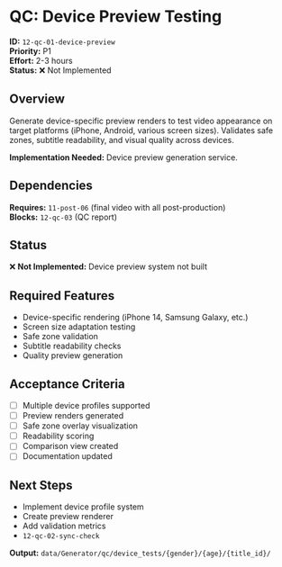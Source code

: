 # QC: Device Preview Testing

**ID:** `12-qc-01-device-preview`  
**Priority:** P1  
**Effort:** 2-3 hours  
**Status:** ❌ Not Implemented

## Overview

Generate device-specific preview renders to test video appearance on target platforms (iPhone, Android, various screen sizes). Validates safe zones, subtitle readability, and visual quality across devices.

**Implementation Needed:** Device preview generation service.

## Dependencies

**Requires:** `11-post-06` (final video with all post-production)  
**Blocks:** `12-qc-03` (QC report)

## Status

❌ **Not Implemented:** Device preview system not built

## Required Features

- Device-specific rendering (iPhone 14, Samsung Galaxy, etc.)
- Screen size adaptation testing
- Safe zone validation
- Subtitle readability checks
- Quality preview generation

## Acceptance Criteria

- [ ] Multiple device profiles supported
- [ ] Preview renders generated
- [ ] Safe zone overlay visualization
- [ ] Readability scoring
- [ ] Comparison view created
- [ ] Documentation updated

## Next Steps

- Implement device profile system
- Create preview renderer
- Add validation metrics
- `12-qc-02-sync-check`

**Output:** `data/Generator/qc/device_tests/{gender}/{age}/{title_id}/`
